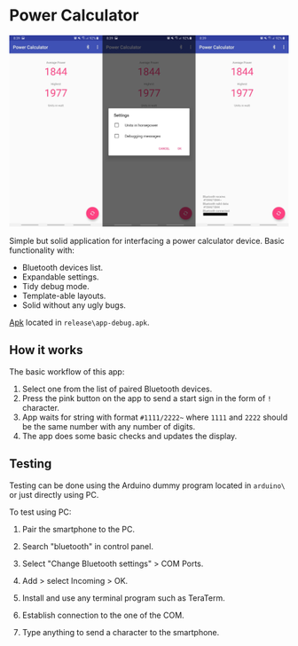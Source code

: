 
# Power Calculator

![Final](docs/img/ss00.jpg)

Simple but solid application for interfacing a power calculator device.
Basic functionality with:
- Bluetooth devices list.
- Expandable settings.
- Tidy debug mode.
- Template-able layouts.
- Solid without any ugly bugs.

[Apk] located in `release\app-debug.apk`.

## How it works
The basic workflow of this app:

1. Select one from the list of paired Bluetooth devices.
2. Press the pink button on the app to send a start sign in the form of `!` character.
3. App waits for string with format `#1111/2222~` where `1111` and `2222` should be the same number with any number of digits.
4. The app does some basic checks and updates the display.


## Testing
Testing can be done using the Arduino dummy program located in `arduino\` or just directly using PC.

To test using PC:

1. Pair the smartphone to the PC.
2. Search "bluetooth" in control panel.
3. Select "Change Bluetooth settings" > COM Ports.
4. Add > select Incoming > OK.
5. Install and use any terminal program such as TeraTerm.
6. Establish connection to the one of the COM.
7. Type anything to send a character to the smartphone.
    

   [Apk]: <https://github.com/ArsenicBismuth/Power-Calculator/blob/master/release/app-debug.apk>
